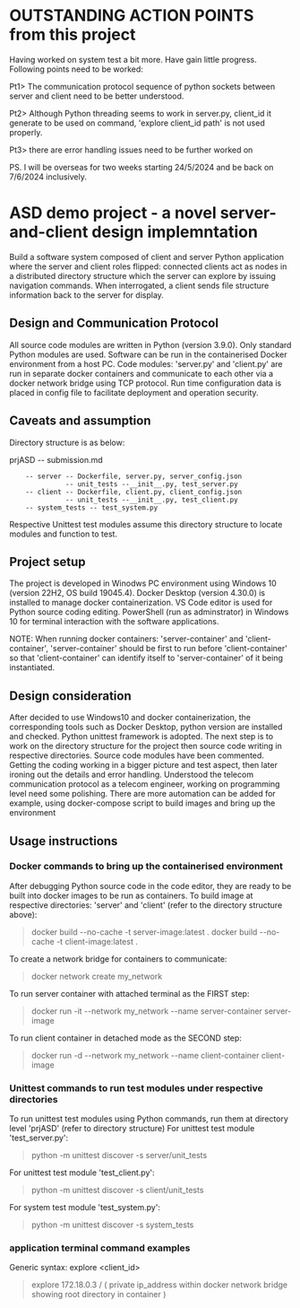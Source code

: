 # OUTSTANDING ACTION POINTS from this project
Having worked on system test a bit more. Have gain little progress. Following points need to be worked:  

Pt1> The communication protocol sequence of python sockets between server and client need to be better understood.

Pt2> Although Python threading seems to work in server.py, client_id it generate to be used on command, 'explore client_id path' is not used properly.

Pt3> there are error handling issues need to be further worked on    

PS. I will be overseas for two weeks starting 24/5/2024 and be back on 7/6/2024 inclusively.

# ASD demo project - a novel server-and-client design implemntation
Build a software system composed of client and server Python application where the server and client roles flipped: connected clients act as nodes in a distributed directory structure which the server can explore by issuing navigation commands. When interrogated, a client sends file structure information back to the server for display.

## Design and Communication Protocol
All source code modules are written in Python (version 3.9.0). Only standard Python modules are used. Software can be run in the containerised Docker environment from a host PC. Code modules: 'server.py' and 'client.py' are run in separate docker containers and communicate to each other via a docker network bridge using TCP protocol. Run time configuration data is placed in config file to facilitate deployment and operation security.

## Caveats and assumption
Directory structure is as below:

prjASD  -- submission.md

        -- server -- Dockerfile, server.py, server_config.json
                  -- unit_tests --__init__.py, test_server.py  
        -- client -- Dockerfile, client.py, client_config.json
                  -- unit_tests --__init__.py, test_client.py  
        -- system_tests -- test_system.py

Respective Unittest test modules assume this directory structure to locate modules and function to test. 

## Project setup
The project is developed in Winodws PC environment using Windows 10 (version 22H2, OS build 19045.4). Docker Desktop (version 4.30.0) is installed to manage docker containerization. VS Code editor is used for Python source coding editing. PowerShell (run as adminstrator) in Windows 10 for terminal interaction with the software applications.  

NOTE: When running docker containers: 'server-container' and 'client-container', 'server-container' should be first to run before 'client-container' so that 'client-container' can identify itself to 'server-container' of it being instantiated. 

## Design consideration
After decided to use Windows10 and docker containerization, the corresponding tools such as Docker Desktop, python version are installed and checked. Python unittest framework is adopted. 
The next step is to work on the directory structure for the project then source code writing in respective directories. 
Source code modules have been commented. Getting the coding working in a bigger picture and test aspect, then later ironing out the details and error handling.
Understood the telecom communication protocol as a telecom engineer, working on programming level need some polishing. There are more automation can be added for example, using docker-compose script to build images and bring up the environment 

## Usage instructions 
### Docker commands to bring up the containerised environment
After debugging Python source code in the code editor, they are ready to be built into docker images to be run as containers.
To build image at respective directories: 'server' and 'client' (refer to the directory structure above):
> docker build --no-cache -t server-image:latest . 
> docker build --no-cache -t client-image:latest .

To create a network bridge for containers to communicate:
> docker network create my_network

To run server container with attached terminal as the FIRST step:
> docker run -it --network my_network --name server-container server-image

To run client container in detached mode as the SECOND step:
> docker run -d --network my_network --name client-container client-image

### Unittest commands to run test modules under respective directories
To run unittest test modules using Python commands, run them at directory level 'prjASD' (refer to directory structure)
For unittest test module 'test_server.py':
> python -m unittest discover -s server/unit_tests

For unittest test module 'test_client.py':
> python -m unittest discover -s client/unit_tests 

For system test module 'test_system.py':
> python -m unittest discover -s system_tests

### application terminal command examples
Generic syntax: explore <client_id> <path>
> explore 172.18.0.3 /  ( private ip_address within docker network bridge showing root directory in container )


